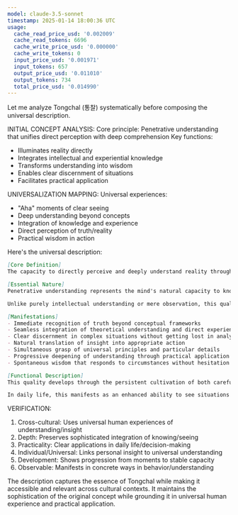 ```yaml
---
model: claude-3.5-sonnet
timestamp: 2025-01-14 18:00:36 UTC
usage:
  cache_read_price_usd: '0.002009'
  cache_read_tokens: 6696
  cache_write_price_usd: '0.000000'
  cache_write_tokens: 0
  input_price_usd: '0.001971'
  input_tokens: 657
  output_price_usd: '0.011010'
  output_tokens: 734
  total_price_usd: '0.014990'
---
```


Let me analyze Tongchal (통찰) systematically before composing the universal description.

INITIAL CONCEPT ANALYSIS:
Core principle: Penetrative understanding that unifies direct perception with deep comprehension
Key functions:
- Illuminates reality directly
- Integrates intellectual and experiential knowledge
- Transforms understanding into wisdom
- Enables clear discernment of situations
- Facilitates practical application

UNIVERSALIZATION MAPPING:
Universal experiences:
- "Aha" moments of clear seeing
- Deep understanding beyond concepts
- Integration of knowledge and experience
- Direct perception of truth/reality
- Practical wisdom in action

Here's the universal description:

```markdown
[Core Definition]
The capacity to directly perceive and deeply understand reality through a unified awareness that transcends the divide between conceptual knowledge and immediate experience. This quality combines sharp clarity with profound comprehension, enabling both insight into truth and its practical application in daily life.

[Essential Nature]
Penetrative understanding represents the mind's natural capacity to know directly and completely, beyond the usual divisions between theoretical knowledge and practical experience. It emerges when analytical thinking and immediate perception unite into a single, clear awareness that both sees deeply and understands fully. This quality manifests as a dynamic integration of clarity, comprehension, and practical wisdom that illuminates both universal principles and specific situations.

Unlike purely intellectual understanding or mere observation, this quality embodies the unity of knowing and seeing, thinking and experiencing, understanding and applying. It serves as both a momentary breakthrough and a continuously deepening capacity.

[Manifestations]
- Immediate recognition of truth beyond conceptual frameworks
- Seamless integration of theoretical understanding and direct experience
- Clear discernment in complex situations without getting lost in analysis
- Natural translation of insight into appropriate action
- Simultaneous grasp of universal principles and particular details
- Progressive deepening of understanding through practical application
- Spontaneous wisdom that responds to circumstances without hesitation

[Functional Description]
This quality develops through the persistent cultivation of both careful investigation and direct experience, gradually dissolving the artificial boundary between conceptual and experiential knowledge. It begins with moments of clear seeing that punctuate our normal understanding, slowly maturing into a more stable capacity for direct comprehension. As it develops, it increasingly unifies what we know intellectually with what we perceive directly, creating a more complete and practical form of understanding.

In daily life, this manifests as an enhanced ability to see situations clearly while simultaneously understanding their deeper implications. It enables one to respond to circumstances with both wisdom and spontaneity, drawing on deep understanding while remaining fresh to the present moment. This quality particularly shines in complex situations requiring both clear discernment and practical wisdom, where it provides direct access to appropriate understanding and action.
```

VERIFICATION:
1. Cross-cultural: Uses universal human experiences of understanding/insight
2. Depth: Preserves sophisticated integration of knowing/seeing
3. Practicality: Clear applications in daily life/decision-making
4. Individual/Universal: Links personal insight to universal understanding
5. Development: Shows progression from moments to stable capacity
6. Observable: Manifests in concrete ways in behavior/understanding

The description captures the essence of Tongchal while making it accessible and relevant across cultural contexts. It maintains the sophistication of the original concept while grounding it in universal human experience and practical application.